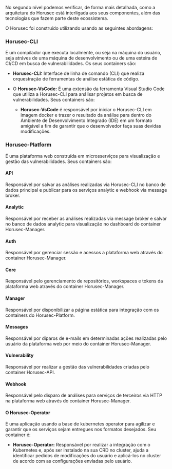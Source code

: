No segundo nível podemos verificar, de forma mais detalhada, como a arquitetura do Horusec está interligada aos seus componentes, além das tecnologias que fazem parte deste ecossistema.

O Horusec foi construído utilizando usando as seguintes abordagens:

### **Horusec-CLI**

É um compilador que executa localmente, ou seja na máquina do usuário, seja atráves de uma máquina de desenvolvimento ou de uma esteira de CI/CD em busca de vulnerabilidades. Os seus containers são:

  - **Horusec-CLI:** Interface de linha de comando (CLI) que realiza orquestração de ferramentas de análise estática de código.

- O **Horusec-VsCode:** É uma extensão da ferramenta Visual Studio Code que utiliza a Horusec-CLI para análisar projetos em busca de vulnerabilidades. Seus containers são:
  - **Horusec-VsCode** é responsável por iniciar o Horusec-CLI em imagem docker e trazer o resultado da análise para dentro do Ambiente de Desenvolvimento Integrado (IDE) em um formato amigável a fim de garantir que o desenvolvedor faça suas devidas modificações.


### **Horusec-Platform**

É uma plataforma web construída em microsserviços para visualização e gestão das vulnerabilidades. Seus containers são:

#### **API**
Responsável por salvar as análises realizadas via Horusec-CLI no banco de dados principal e publicar para os serviços analytic e webhook via message broker.


#### **Analytic**
Responsável por receber as análises realizadas via message broker e salvar no banco de dados analytic para visualização no dashboard do container Horusec-Manager.

#### **Auth**
Responsável por gerenciar sessão e acessos a plataforma web através do container Horusec-Manager.

#### **Core**
Responsável pelo gerenciamento de repositórios, workspaces e tokens da plataforma web através do container Horusec-Manager.

#### **Manager**
Responsável por disponibilizar a página estática para integração com os containers do Horusec-Platform.

#### **Messages**
Responsável por diparos de e-mails em determinadas ações realizadas pelo usuário da plataforma web por meio do container Horusec-Manager.

#### **Vulnerability**
Responsável por realizar a gestão das vulnerabilidades criadas pelo container Horusec-API.

#### **Webhook**
Responsável pelo disparo de análises para serviços de terceiros via HTTP na plataforma web através do container Horusec-Manager.

#### O **Horusec-Operator**
É uma aplicação usando a base de kubernetes operator para agilizar e garantir que os serviços sejam entregues nos formatos desejados. Seu container é:

  - **Horusec-Operator:** Responsável por realizar a integração com o Kubernetes e, após ser instalado na sua CRD no cluster, ajuda a identificar pedidos de modificações do usuário e aplicá-los no cluster de acordo com as configurações enviadas pelo usuário.
